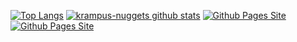 [![Top Langs](https://github-readme-stats.vercel.app/api/top-langs/?username=krampus-nuggets&theme=tokyonight&hide=batchfile,css)](https://github.com/krampus-nuggets)
[![krampus-nuggets github stats](https://github-readme-stats.vercel.app/api?username=krampus-nuggets&show_icons=true&count_private=true&theme=tokyonight)](https://github.com/krampus-nuggets)
[![Github Pages Site](https://github-readme-stats.vercel.app/api/pin/?username=krampus-nuggets&repo=krampus-nuggets.github.io&theme=tokyonight)](https://github.com/krampus-nuggets)
[![Github Pages Site](https://github-readme-stats.vercel.app/api/pin/?username=krampus-nuggets&repo=deep-blue&theme=tokyonight)](https://github.com/krampus-nuggets)
